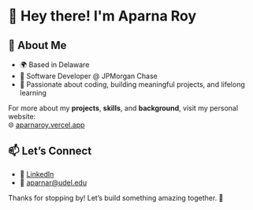 # 👋 Hey there! I'm Aparna Roy

## 🌟 About Me
- 🌍 Based in Delaware
- 👔 Software Developer @ JPMorgan Chase
- 🚀 Passionate about coding, building meaningful projects, and lifelong learning

For more about my **projects**, **skills**, and **background**, visit my personal website:  
🌐 [aparnaroy.vercel.app](https://aparnaroy.vercel.app)

## 📫 Let’s Connect
- 💼 [LinkedIn](https://www.linkedin.com/in/aparna-roy1)
- 📧 [aparnar@udel.edu](mailto:aparnar@udel.edu)

Thanks for stopping by! Let’s build something amazing together. 🚀
